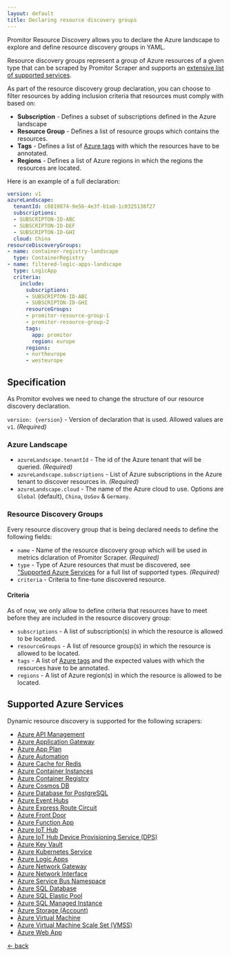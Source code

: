 ```yaml
---
layout: default
title: Declaring resource discovery groups
---
```


Promitor Resource Discovery allows you to declare the Azure landscape to explore and define resource discovery groups
 in YAML.

Resource discovery groups represent a group of Azure resources of a given type that can be scraped by Promitor Scraper
 and supports an [extensive list of supported services](#supported-azure-services).

As part of the resource discovery group declaration, you can choose to filter resources by adding inclusion criteria
 that resources must comply with based on:

- **Subscription** - Defines a subset of subscriptions defined in the Azure landscape
- **Resource Group** - Defines a list of resource groups which contains the resources.
- **Tags** - Defines a list of [Azure tags](https://docs.microsoft.com/en-us/azure/azure-resource-manager/management/tag-resources)
 with which the resources have to be annotated.
- **Regions** - Defines a list of Azure regions in which the regions the resources are located.

Here is an example of a full declaration:

```yaml
version: v1
azureLandscape:
  tenantId: c8819874-9e56-4e3f-b1a8-1c0325138f27
  subscriptions:
  - SUBSCRIPTON-ID-ABC
  - SUBSCRIPTON-ID-DEF
  - SUBSCRIPTON-ID-GHI
  cloud: China
resourceDiscoveryGroups:
- name: container-registry-landscape
  type: ContainerRegistry
- name: filtered-logic-apps-landscape
  type: LogicApp
  criteria:
    include:
      subscriptions:
      - SUBSCRIPTON-ID-ABC
      - SUBSCRIPTON-ID-GHI
      resourceGroups:
      - promitor-resource-group-1
      - promitor-resource-group-2
      tags:
        app: promitor
        region: europe
      regions:
      - northeurope
      - westeurope
```

## Specification

As Promitor evolves we need to change the structure of our resource discovery declaration.

`version: {version}` - Version of declaration that is used. Allowed
values are `v1`. *(Required)*

### Azure Landscape

- `azureLandscape.tenantId` - The id of the Azure tenant that will be queried. *(Required)*
- `azureLandscape.subscriptions` - List of Azure subscriptions in the Azure tenant to discover resources in. *(Required)*
- `azureLandscape.cloud` - The name of the Azure cloud to use. Options are `Global` (default), `China`, `UsGov` & `Germany`.

### Resource Discovery Groups

Every resource discovery group that is being declared needs to define the following fields:

- `name` - Name of the resource discovery group which will be used in metrics dclaration of Promitor Scraper. *(Required)*
- `type` - Type of Azure resources that must be discovered, see ["Supported Azure Services](#supported-azure-services)
 for a full list of supported types. *(Required)*
- `criteria` - Criteria to fine-tune discovered resource.

#### Criteria

As of now, we only allow to define criteria that resources have to meet before they are included in the resource
 discovery group:

- `subscriptions` - A list of subscription(s) in which the resource is allowed to be located.
- `resourceGroups` - A list of resource group(s) in which the resource is allowed to be located.
- `tags` - A list of [Azure tags](https://docs.microsoft.com/en-us/azure/azure-resource-manager/management/tag-resources)
 and the expected values with which the resources have to be annotated.
- `regions` - A list of Azure region(s) in which the resource is allowed to be located.

## Supported Azure Services

Dynamic resource discovery is supported for the following scrapers:

- [Azure API Management](metrics/api-management)
- [Azure Application Gateway](metrics/application-gateway)
- [Azure App Plan](metrics/app-plan)
- [Azure Automation](metrics/automation-account)
- [Azure Cache for Redis](metrics/redis-cache)
- [Azure Container Instances](metrics/container-instances)
- [Azure Container Registry](metrics/container-registry)
- [Azure Cosmos DB](metrics/cosmos-db)
- [Azure Database for PostgreSQL](metrics/postgresql)
- [Azure Event Hubs](metrics/event-hubs)
- [Azure Express Route Circuit](metrics/express-route-circuit)
- [Azure Front Door](metrics/front-door)
- [Azure Function App](metrics/function-app)
- [Azure IoT Hub](metrics/iot-hub)
- [Azure IoT Hub Device Provisioning Service (DPS)](metrics/iot-hub-device-provisioning-service)
- [Azure Key Vault](metrics/key-vault)
- [Azure Kubernetes Service](metrics/kubernetes)
- [Azure Logic Apps](metrics/logic-apps)
- [Azure Network Gateway](metrics/network-gateway)
- [Azure Network Interface](metrics/network-interface)
- [Azure Service Bus Namespace](metrics/service-bus-namespace)
- [Azure SQL Database](metrics/sql-database)
- [Azure SQL Elastic Pool](metrics/sql-elastic-pool)
- [Azure SQL Managed Instance](metrics/sql-managed-instance)
- [Azure Storage (Account)](metrics/storage-account)
- [Azure Virtual Machine](metrics/virtual-machine)
- [Azure Virtual Machine Scale Set (VMSS)](metrics/virtual-machine-scale-set)
- [Azure Web App](metrics/web-app)

[&larr; back](/)
